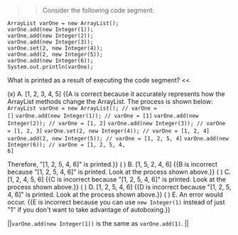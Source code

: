 >>Consider the following code segment:</p>
<pre><code class="java language-java">ArrayList varOne = new ArrayList();
varOne.add(new Integer(1));
varOne.add(new Integer(2));
varOne.add(new Integer(3));
varOne.set(2, new Integer(4));
varOne.add(2, new Integer(5));
varOne.add(new Integer(6));
System.out.println(varOne);
</code></pre>
<p>What is printed as a result of executing the code segment? <<

(x) A. [1, 2, 3, 4, 5] {{A is correct because it accurately represents how the ArrayList methods change the ArrayList.
The process is shown below:
<code>ArrayList varOne = new ArrayList(); // varOne = []</code>
<code>varOne.add(new Integer(1)); // varOne = [1]</code>
<code>varOne.add(new Integer(2)); // varOne = [1, 2]</code>
<code>varOne.add(new Integer(3)); // varOne = [1, 2, 3]</code>
<code>varOne.set(2, new Integer(4)); // varOne = [1, 2, 4]</code>
<code>varOne.add(2, new Integer(5)); // varOne = [1, 2, 5, 4]</code>
<code>varOne.add(new Integer(6)); // varOne = [1, 2, 5, 4, 6]</code></p>
<p>Therefore, "[1, 2, 5, 4, 6]" is printed.}}
( ) B. [1, 5, 2, 4, 6] {{B is incorrect because "[1, 2, 5, 4, 6]" is printed. Look at the process shown above.}}
( ) C. [1, 2, 4, 5, 6] {{C is incorrect because "[1, 2, 5, 4, 6]" is printed. Look at the process shown above.}}
( ) D. [1, 2, 5, 4, 6] {{D is incorrect because "[1, 2, 5, 4, 6]" is printed. Look at the process shown above.}}
( ) E. An error would occur. {{E is incorrect because you can use <code>new Integer(1)</code> instead of just "1" if you don't want to take advantage of autoboxing.}}

||<code>varOne.add(new Integer(1))</code> is the same as <code>varOne.add(1)</code>. ||
